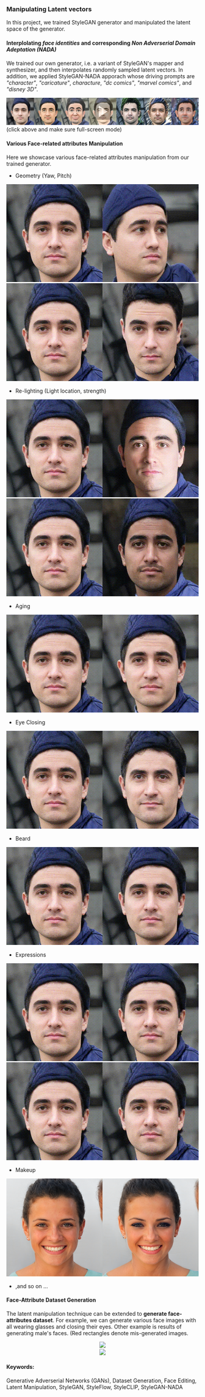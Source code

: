 ### Manipulating Latent vectors

In this project, we trained StyleGAN generator and manipulated the latent space of the generator.

#### Interplolating *face identities* and corresponding *Non Adverserial Domain Adeptation (NADA)*
We trained our own generator, i.e. a variant of StyleGAN's mapper and synthesizer, and then interpolates randomly sampled latent vectors. In addition, we applied StyleGAN-NADA apporach whose driving prompts are *"character"*, *"caricature"*, *characture*, *"dc comics"*, *"marvel comics"*, and *"disney 3D"*.

[![test0](https://raw.githubusercontent.com/taey16/taey16.github.io/main/assets/stylegan/identity_stylegan_nada_thumb.png)](https://drive.google.com/file/d/1OjoZBTvdC-LYyKCw8IBT60k4ZKAIv2Uc/view?usp=sharing)
(click above and make sure full-screen mode)

#### Various Face-related attributes Manipulation
Here we showcase various face-related attributes manipulation from our trained generator.
- Geometry (Yaw, Pitch)

<p align="center">
<img src="https://raw.githubusercontent.com/taey16/taey16.github.io/main/assets/stylegan/yaw.gif" width="512" height="256">
<img src="https://raw.githubusercontent.com/taey16/taey16.github.io/main/assets/stylegan/pitch.gif" width="512" height="256">
</p>

- Re-lighting (Light location, strength)

<p align="center">
<img src="https://raw.githubusercontent.com/taey16/taey16.github.io/main/assets/stylegan/lightlocation.gif" width="512" height="256">
<img src="https://raw.githubusercontent.com/taey16/taey16.github.io/main/assets/stylegan/lightstrength.gif" width="512" height="256">
</p>

- Aging

<p align="center">
<img src="https://raw.githubusercontent.com/taey16/taey16.github.io/main/assets/stylegan/age.gif" width="512" height="256">
</p>

- Eye Closing 

<p align="center">
<img src="https://raw.githubusercontent.com/taey16/taey16.github.io/main/assets/stylegan/closed_eyes.gif" width="512" height="256">
</p>

- Beard

<p align="center">
<img src="https://raw.githubusercontent.com/taey16/taey16.github.io/main/assets/stylegan/beard.gif" width="512" height="256">
</p>

- Expressions

<p align="center">
<img src="https://raw.githubusercontent.com/taey16/taey16.github.io/main/assets/stylegan/smile.gif" width="512" height="256">
<img src="https://raw.githubusercontent.com/taey16/taey16.github.io/main/assets/stylegan/angry.gif" width="512" height="256">
</p>

- Makeup

<p align="center">
<img src="https://raw.githubusercontent.com/taey16/taey16.github.io/main/assets/stylegan/makeup.png" width="512" height="256">
</p>

- ,and so on ...

#### Face-Attribute Dataset Generation
The latent manipulation technique can be extended to **generate face-attributes dataset**. For example, we can generate various face images with all wearing glasses and closing their eyes. Other example is results of generating male's faces. (Red rectangles denote mis-generated images.

<p align="center">
<img src="https://raw.githubusercontent.com/taey16/taey16.github.io/main/assets/stylegan/glasses_closed_eyes.png">
<br>
<img src="https://raw.githubusercontent.com/taey16/taey16.github.io/main/assets/stylegan/male_only.png">
</p>

#### Keywords:
Generative Adverserial Networks (GANs), Dataset Generation, Face Editing, Latent Manipulation, StyleGAN, StyleFlow, StyleCLIP, StyleGAN-NADA
